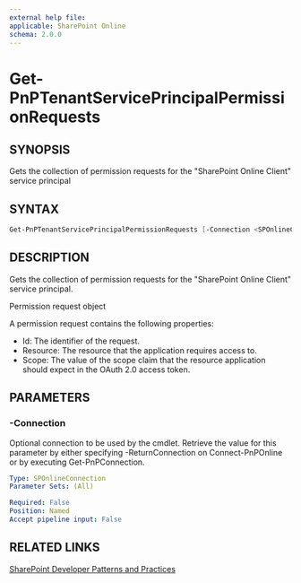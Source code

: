 ```yaml
---
external help file:
applicable: SharePoint Online
schema: 2.0.0
---
```

# Get-PnPTenantServicePrincipalPermissionRequests

## SYNOPSIS
Gets the collection of permission requests for the "SharePoint Online Client" service principal

## SYNTAX 

```powershell
Get-PnPTenantServicePrincipalPermissionRequests [-Connection <SPOnlineConnection>]
```

## DESCRIPTION
Gets the collection of permission requests for the "SharePoint Online Client" service principal.

Permission request object

A permission request contains the following properties:

* Id: The identifier of the request.
* Resource: The resource that the application requires access to.
* Scope: The value of the scope claim that the resource application should expect in the OAuth 2.0 access token.


## PARAMETERS

### -Connection
Optional connection to be used by the cmdlet. Retrieve the value for this parameter by either specifying -ReturnConnection on Connect-PnPOnline or by executing Get-PnPConnection.

```yaml
Type: SPOnlineConnection
Parameter Sets: (All)

Required: False
Position: Named
Accept pipeline input: False
```

## RELATED LINKS

[SharePoint Developer Patterns and Practices](https://aka.ms/sppnp)